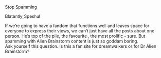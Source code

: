 Stop Spamming

Blatantly_Speshul

If we’re going to have a fandom that functions well and leaves space for everyone to express their views, we can’t just have all the posts about one person. He’s top of the pile, the favourite , the most prolific - sure. But  spamming with Alien Brainstorm content is just so goddam boring.  
Ask yourself this question. Is this a fan site for dreamwalkers  or for Dr Alien Brainstorm?